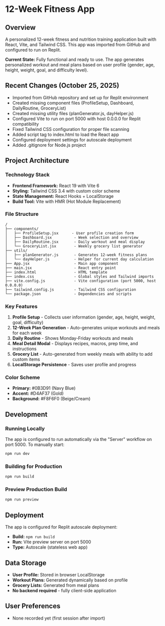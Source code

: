# 12-Week Fitness App

## Overview
A personalized 12-week fitness and nutrition training application built with React, Vite, and Tailwind CSS. This app was imported from GitHub and configured to run on Replit.

**Current State:** Fully functional and ready to use. The app generates personalized workout and meal plans based on user profile (gender, age, height, weight, goal, and difficulty level).

## Recent Changes (October 25, 2025)
- Imported from GitHub repository and set up for Replit environment
- Created missing component files (ProfileSetup, Dashboard, DailyRoutine, GroceryList)
- Created missing utility files (planGenerator.js, dayHelper.js)
- Configured Vite to run on port 5000 with host 0.0.0.0 for Replit compatibility
- Fixed Tailwind CSS configuration for proper file scanning
- Added script tag to index.html to load the React app
- Configured deployment settings for autoscale deployment
- Added .gitignore for Node.js project

## Project Architecture

### Technology Stack
- **Frontend Framework:** React 19 with Vite 6
- **Styling:** Tailwind CSS 3.4 with custom color scheme
- **State Management:** React Hooks + LocalStorage
- **Build Tool:** Vite with HMR (Hot Module Replacement)

### File Structure
```
/
├── components/
│   ├── ProfileSetup.jsx      - User profile creation form
│   ├── Dashboard.jsx          - Week selection and overview
│   ├── DailyRoutine.jsx       - Daily workout and meal display
│   └── GroceryList.jsx        - Weekly grocery list generator
├── utils/
│   ├── planGenerator.js       - Generates 12-week fitness plans
│   └── dayHelper.js           - Helper for current day calculation
├── App.jsx                    - Main app component
├── main.jsx                   - React entry point
├── index.html                 - HTML template
├── index.css                  - Global styles and Tailwind imports
├── vite.config.js             - Vite configuration (port 5000, host 0.0.0.0)
├── tailwind.config.js         - Tailwind CSS configuration
└── package.json               - Dependencies and scripts
```

### Key Features
1. **Profile Setup** - Collects user information (gender, age, height, weight, goal, difficulty)
2. **12-Week Plan Generation** - Auto-generates unique workouts and meals for each week
3. **Daily Routine** - Shows Monday-Friday workouts and meals
4. **Meal Detail Modal** - Displays recipes, macros, prep time, and instructions
5. **Grocery List** - Auto-generated from weekly meals with ability to add custom items
6. **LocalStorage Persistence** - Saves user profile and progress

### Color Scheme
- **Primary:** #0B3D91 (Navy Blue)
- **Accent:** #D4AF37 (Gold)
- **Background:** #F8F6F0 (Beige/Cream)

## Development

### Running Locally
The app is configured to run automatically via the "Server" workflow on port 5000. To manually start:
```bash
npm run dev
```

### Building for Production
```bash
npm run build
```

### Preview Production Build
```bash
npm run preview
```

## Deployment
The app is configured for Replit autoscale deployment:
- **Build:** `npm run build`
- **Run:** Vite preview server on port 5000
- **Type:** Autoscale (stateless web app)

## Data Storage
- **User Profile:** Stored in browser LocalStorage
- **Workout Plans:** Generated dynamically based on profile
- **Grocery Lists:** Generated from meal plans
- **No backend required** - fully client-side application

## User Preferences
- None recorded yet (first session after import)
